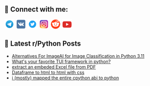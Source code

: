## 🔎 Connect with me:
[<img src="https://github.com/bullbesh/bullbesh/blob/main/images/Telegram.png" width="32" height="32" />](https://t.me/bullbesh)
[<img src="https://github.com/bullbesh/bullbesh/blob/main/images/VK.png" width="32" height="32" />](https://vk.com/bullbesh)
[<img src="https://github.com/bullbesh/bullbesh/blob/main/images/Twitter.png" width="32" height="32" />](https://twitter.com/bullbesh1)
[<img src="https://github.com/bullbesh/bullbesh/blob/main/images/Instagram.png" width="32" height="32" />](https://www.instagram.com/bullbesh)
[<img src="https://github.com/bullbesh/bullbesh/blob/main/images/Reddit.png" width="32" height="32" />](https://www.reddit.com/user/bullbesh)
[<img src="https://github.com/bullbesh/bullbesh/blob/main/images/YouTube.png" width="32" height="32" />](https://www.youtube.com/channel/UCtfjRs6uzgq5mfm8S06WTcg)

## 📕 Latest r/Python Posts
<!-- BLOG-POST-LIST:START -->
- [Alternatives For ImageAI for Image Classification in Python 3.11](https://www.reddit.com/r/Python/comments/zsh6aa/alternatives_for_imageai_for_image_classification/)
- [What&#39;s your favorite TUI framework in python?](https://www.reddit.com/r/Python/comments/zsg13t/whats_your_favorite_tui_framework_in_python/)
- [extract an embeded Excel file from PDF](https://www.reddit.com/r/Python/comments/zsflz1/extract_an_embeded_excel_file_from_pdf/)
- [Dataframe to html to html with css](https://www.reddit.com/r/Python/comments/zsc9y5/dataframe_to_html_to_html_with_css/)
- [i &lpar;mostly&rpar; mapped the entire cpython abi to python](https://www.reddit.com/r/Python/comments/zsa7oj/i_mostly_mapped_the_entire_cpython_abi_to_python/)
<!-- BLOG-POST-LIST:END -->
